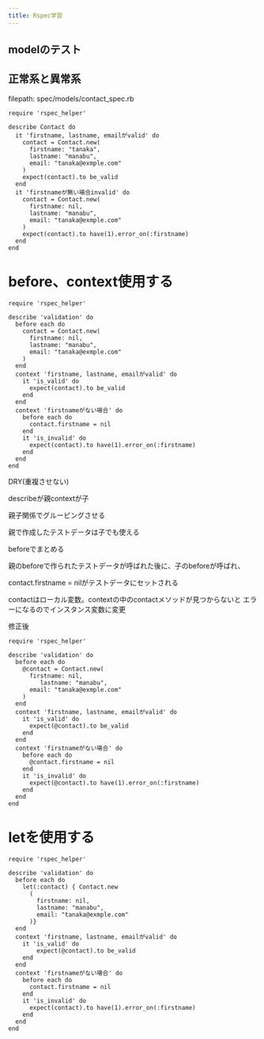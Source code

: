 ```yaml
---
title: Rspec学習
---
```


## modelのテスト

## 正常系と異常系

filepath: spec/models/contact_spec.rb


```
require 'rspec_helper'

describe Contact do
  it 'firstname, lastname, emailがvalid' do
    contact = Contact.new(
      firstname: "tanaka",
      lastname: "manabu",
      email: "tanaka@exmple.com"
    )
    expect(contact).to be_valid
  end
  it 'firstnameが無い場合invalid' do
    contact = Contact.new(
      firstname: nil,
      lastname: "manabu",
      email: "tanaka@exmple.com"
    )
    expect(contact).to have(1).error_on(:firstname)
  end
end
```

# before、context使用する

```
require 'rspec_helper'

describe 'validation' do
  before each do
    contact = Contact.new(
      firstname: nil,
      lastname: "manabu",
      email: "tanaka@exmple.com"
    )
  end
  context 'firstname, lastname, emailがvalid' do
    it 'is_valid' do
      expect(contact).to be_valid
    end
  end
  context 'firstnameがない場合' do
    before each do
      contact.firstname = nil
    end
    it 'is_invalid' do
      expect(contact).to have(1).error_on(:firstname)
    end
  end
end
```

DRY(重複させない)

describeが親contextが子

親子関係でグルーピングさせる

親で作成したテストデータは子でも使える

beforeでまとめる

親のbeforeで作られたテストデータが呼ばれた後に、子のbeforeが呼ばれ、

contact.firstname = nilがテストデータにセットされる

contactはローカル変数。contextの中のcontactメソッドが見つからないと
エラーになるのでインスタンス変数に変更


修正後

```
require 'rspec_helper'

describe 'validation' do
  before each do
    @contact = Contact.new(
      firstname: nil,
         lastname: "manabu",
      email: "tanaka@exmple.com"
    )
  end
  context 'firstname, lastname, emailがvalid' do
    it 'is_valid' do
      expect(@contact).to be_valid
    end
  end
  context 'firstnameがない場合' do
    before each do
      @contact.firstname = nil
    end
    it 'is_invalid' do
      expect(@contact).to have(1).error_on(:firstname)
    end
  end
end
```

# letを使用する

```
require 'rspec_helper'

describe 'validation' do
  before each do
    let(:contact) { Contact.new
      (
        firstname: nil,
        lastname: "manabu",
        email: "tanaka@exmple.com"
      )}
  end
  context 'firstname, lastname, emailがvalid' do
    it 'is_valid' do
        expect(@contact).to be_valid
    end
  end
  context 'firstnameがない場合' do
    before each do
      contact.firstname = nil
    end
    it 'is_invalid' do
      expect(contact).to have(1).error_on(:firstname)
    end
  end
end
```


